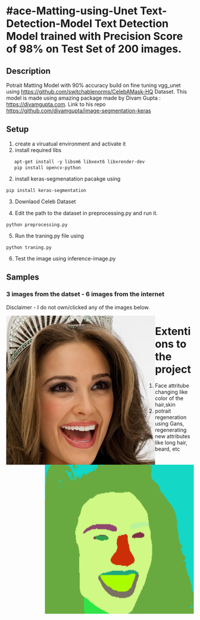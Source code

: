#ace-Matting-using-Unet
Text-Detection-Model
Text Detection Model trained with Precision Score of 98% on Test Set of 200 images. 
===================

## Description
Potrait Matting Model with 90% accuracy build on fine tuning vgg_unet using https://github.com/switchablenorms/CelebAMask-HQ Dataset. 
This model is made using amazing package made by Divam Gupta : https://divamgupta.com. Link to his repo https://github.com/divamgupta/image-segmentation-keras


## Setup
1. create a viruatual environment  and activate it 
2. install required libs
```
   apt-get install -y libsm6 libxext6 libxrender-dev
   pip install opencv-python
```
2. install keras-segmenatation pacakge using
```
pip install keras-segmentation
```
3. Downlaod Celeb Dataset

4. Edit the path to the dataset in preprocessing.py and run it.
```
python preprocessing.py
```

5. Run the traning.py file using
```
python traning.py
```
6. Test the image using inference-image.py

## Samples 
### 3 images from the datset - 6 images from the internet
Disclaimer -  I do not own/clicked any of the images below. 


<img align="left" width="400" height="400" src="https://github.com/Divyam10/Face-Matting-using-Unet/blob/master/results/0.jpg"> <img align="right" width="400" height="400" src="https://github.com/Divyam10/Face-Matting-using-Unet/blob/master/results/0.png">





# Extentions to the project
1. Face attritube changing like color of the  hair,skin
2. potrait regeneration using Gans, regenerating new attributes like long hair, beard, etc

